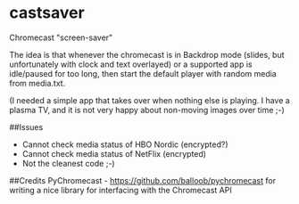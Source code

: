 # castsaver
Chromecast "screen-saver"

The idea is that whenever the chromecast is in Backdrop mode (slides, but unfortunately with clock and text overlayed) or a supported app is idle/paused for too long, then start the default player with random media from media.txt. 

(I needed a simple app that takes over when nothing else is playing. I have a plasma TV, and it is not very happy about non-moving images over time ;-)

##Issues
* Cannot check media status of HBO Nordic (encrypted?)
* Cannot check media status of NetFlix (encrypted)
* Not the cleanest code ;-)

##Credits
PyChromecast - https://github.com/balloob/pychromecast for writing a nice library for interfacing with the Chromecast API
